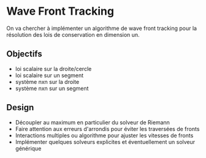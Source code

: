 # Wave Front Tracking

On va chercher à implémenter un algorithme de wave front tracking pour la résolution des lois de conservation en dimension un.

## Objectifs
- loi scalaire sur la droite/cercle
- loi scalaire sur un segment
- système nxn sur la droite
- système nxn sur un segment

## Design

- Découpler au maximum en particulier du solveur de Riemann
- Faire attention aux erreurs d'arrondis pour éviter les traversées de fronts
- Interactions multiples ou algorithme pour ajuster les vitesses de fronts
- Implémenter quelques solveurs explicites et éventuellement un solveur générique
